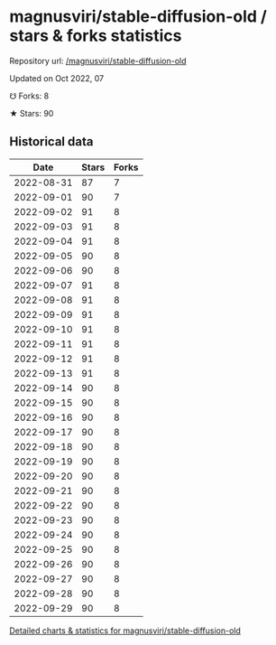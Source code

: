 # magnusviri/stable-diffusion-old / stars & forks statistics

Repository url: [/magnusviri/stable-diffusion-old](https://github.com/magnusviri/stable-diffusion-old)

Updated on Oct 2022, 07

☋ Forks: 8

★ Stars: 90

## Historical data
| Date | Stars | Forks |
|------|-------|-------|
| 2022-08-31 | 87 | 7 | 
| 2022-09-01 | 90 | 7 | 
| 2022-09-02 | 91 | 8 | 
| 2022-09-03 | 91 | 8 | 
| 2022-09-04 | 91 | 8 | 
| 2022-09-05 | 90 | 8 | 
| 2022-09-06 | 90 | 8 | 
| 2022-09-07 | 91 | 8 | 
| 2022-09-08 | 91 | 8 | 
| 2022-09-09 | 91 | 8 | 
| 2022-09-10 | 91 | 8 | 
| 2022-09-11 | 91 | 8 | 
| 2022-09-12 | 91 | 8 | 
| 2022-09-13 | 91 | 8 | 
| 2022-09-14 | 90 | 8 | 
| 2022-09-15 | 90 | 8 | 
| 2022-09-16 | 90 | 8 | 
| 2022-09-17 | 90 | 8 | 
| 2022-09-18 | 90 | 8 | 
| 2022-09-19 | 90 | 8 | 
| 2022-09-20 | 90 | 8 | 
| 2022-09-21 | 90 | 8 | 
| 2022-09-22 | 90 | 8 | 
| 2022-09-23 | 90 | 8 | 
| 2022-09-24 | 90 | 8 | 
| 2022-09-25 | 90 | 8 | 
| 2022-09-26 | 90 | 8 | 
| 2022-09-27 | 90 | 8 | 
| 2022-09-28 | 90 | 8 | 
| 2022-09-29 | 90 | 8 | 


[Detailed charts & statistics for magnusviri/stable-diffusion-old](https://reviewgithub.com/rep/magnusviri/stable-diffusion-old)
